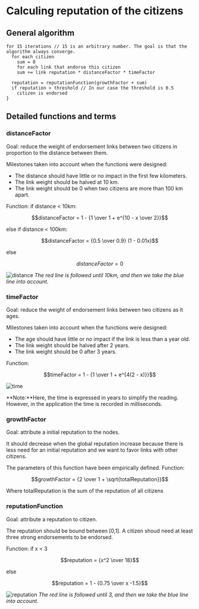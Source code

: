 # Calculing reputation of the citizens

## General algorithm
```
for 15 iterations // 15 is an arbitrary number. The goal is that the algorithm always converge.
  for each citizen
    sum = 0
    for each link that endorse this citizen
    sum += link reputation * distanceFactor * timeFactor

  reputation = reputationFunction(growthFactor + sum)
  if reputation > threshold // In our case the threshold is 0.5
    citizen is endorsed
}
```
## Detailed functions and terms
### distanceFactor
Goal: reduce the weight of endorsement links between two citizens in proportion to the distance between them.

Milestones taken into account when the functions were designed:
 - The distance should have little or no impact in the first few kilometers.
 - The link weight should be halved at 10 km.
 - The link weight should be 0 when two citizens are more than 100 km apart.

Function:
if distance < 10km:

```math
distanceFactor = 1 -  {1 \over 1 + e^{10 - x \over 2}}
```
else if distance < 100km:

```math
distanceFactor = {0.5 \over 0.9} (1 - 0.01x)
```

else
```math
distanceFactor = 0
```

![distance](https://github.com/directdemocracy-vote/judge/assets/25938827/7a636356-f53a-48b2-b4bf-3768f2c39d37)
*The red line is followed until 10km, and then we take the blue line into account.*

### timeFactor
Goal: reduce the weight of endorsement links between two citizens as it ages.

Milestones taken into account when the functions were designed:
 - The age should have little or no impact if the link is less than a year old.
 - The link weight should be halved after 2 years.
 - The link weight should be 0 after 3 years.

Function:
```math
timeFactor = 1 -  {1 \over 1 + e^{4(2 - x)}}
```

![time](https://github.com/directdemocracy-vote/judge/assets/25938827/6fdd6625-ffaa-4b73-96ec-8b9de1dbfeeb)

**Note:**Here, the time is expressed in years to simplify the reading. However, in the application the time is recorded in milliseconds.

### growthFactor
Goal: attribute a initial reputation to the nodes.

It should decrease when the global reputation increase because there is less need for an initial reputation and we want to favor links with other citizens.

The parameters of this function have been empirically defined.
Function:
```math
growthFactor = {2 \over 1 + \sqrt{totalReputation}}
```
Where totalReputation is the sum of the reputation of all citizens

### reputationFunction

Goal: attribute a reputation to citizen.

The reputation should be bound between [0,1].
A citizen shoud need at least three strong endorsements to be endorsed.

Function:
if x < 3
```math
reputation  = {x^2 \over 18}
```
else
```math
reputation = 1 - {0.75 \over x -1.5}
```
![reputation](https://github.com/directdemocracy-vote/judge/assets/25938827/7308ea10-e0a1-4958-ac19-faa38109160d)
*The red line is followed until 3, and then we take the blue line into account.*

